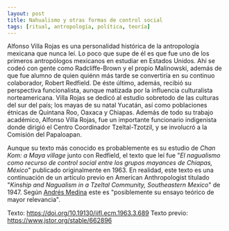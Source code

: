 ```yaml
---
layout: post
title: Nahualismo y otras formas de control social
tags: [ritual, antropología, política, teoría]
---
```


Alfonso Villa Rojas es una  personalidad histórica de la antropología mexicana que nunca leí. Lo poco que supe de él es que fue uno de los primeros antropólogos mexicanos en estudiar en Estados Unidos. Ahí se codeó con gente como Radcliffe-Brown y el propio Malinowski, además de que fue alumno de quien quiénn más tarde se convertiría en su continuo colaborador, Robert Redfield. De éste último, además, recibió su perspectiva funcionalista, aunque matizada por la influencia culturalista norteamericana. Villa Rojas se dedicó al estudio sobretodo de las culturas del sur del país; los mayas de su natal Yucatán, así como poblaciones étnicas de Quintana Roo, Oaxaca y Chiapas. Además de todo su trabajo académico, Alfonso Villa Rojas, fue un importante funcionario indigenista donde dirigió el Centro Coordinador Tzeltal-Tzotzil, y se involucró a la Comisión del Papaloapan.

Aunque su texto más conocido es probablemente es su estudio de _Chan Kom: a Maya village_ junto con Redfield, el texto que leí fue "_El nagualismo como recurso de control social entre los grupos mayances de Chiapas, México_" publicado originalmente en 1963. En realidad, este texto es una continuación de un artículo previo en American Anthropologist titulado "_Kinship and Nagualism in a Tzeltal Community, Southeastern Mexico_" de 1947. Según [Andrés Medina](https://www.mayas.uady.mx/homenajes/alfonso.html) este es "posiblemente su ensayo teórico de mayor relevancia".


Texto: <https://doi.org/10.19130/iifl.ecm.1963.3.689>
Texto previo: <https://www.jstor.org/stable/662896>